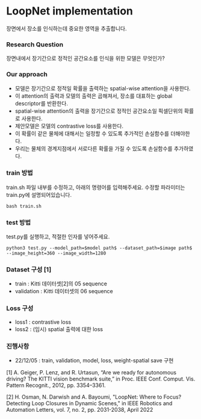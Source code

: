 # LoopNet implementation
장면에서 장소를 인식하는데 중요한 영역을 추출합니다.

### Research Question
장면내에서 장기간으로 정적인 공간요소를 인식을 위한 모델은 무엇인가?

### Our approach
- 모델은 장기간으로 정적일 확률을 출력하는 spatial-wise attention을 사용한다.
- 이 attention의 출력과 모델의 출력은 곱해져서, 장소를 대표하는 global descriptor를 반환한다. 
- spatial-wise attention의 출력을 장기간으로 정적인 공간요소일 픽셀단위의 확률로 사용한다.
- 제안모델은 모델의 contrastive loss를 사용한다.
- 이 확률이 같은 물체에 대해서는 일정할 수 있도록 추가적인 손실함수를 더해야한다. 
- 우리는 물체의 경계지점에서 서로다른 확률을 가질 수 있도록 손실함수를 추가하였다.

### train 방법

train.sh 파일 내부를 수정하고, 아래의 명령어를 입력해주세요. 수정할 파라미터는 train.py에 설명되어있습니다.
```
bash train.sh
```

### test 방법

test.py를 실행하고, 적절한 인자를 넣어주세요.
```
python3 test.py --model_path=$model path$ --dataset_path=$image path$ --image_height=360 --image_width=1280
```

### Dataset 구성 [1]
- train : Kitti 데이터셋[2]의 05 sequence
- validation : Kitti 데이터셋의 06 sequence

### Loss 구성
- loss1 : contrastive loss
- loss2 : (임시) spatial 출력에 대한 loss

### 진행사항
- 22/12/05 : train, validation, model, loss, weight-spatial save 구현


[1] A. Geiger, P. Lenz, and R. Urtasun, “Are we ready for autonomous driving?
The KITTI vision benchmark suite,” in Proc. IEEE Conf. Comput. Vis.
Pattern Recognit., 2012, pp. 3354–3361.

[2] H. Osman, N. Darwish and A. Bayoumi, "LoopNet: Where to Focus? Detecting Loop Closures in Dynamic
Scenes," in IEEE Robotics and Automation Letters, vol. 7, no. 2, pp. 2031-2038, April 2022
